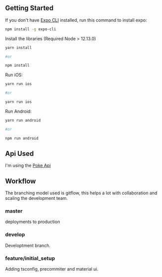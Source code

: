 ## Getting Started

If you don't have [Expo CLI](https://expo.io/) installed, run this command to install expo:

```bash
npm install -g expo-cli
```

Install the libraries (Required Node > 12.13.0) 

```bash
yarn install

#or

npm install
```

Run iOS:

```bash
yarn run ios

#or

yarn run ios
```

Run Android:

```bash
yarn run android

#or

npm run android
```

## Api Used

I'm using the [Poke Api](https://pokeapi.co/) 

## Workflow

The branching model used is gitflow, this helps a lot with collaboration and scaling the development team.

### master

deployments to production

### develop

Developtment branch.

### feature/initial_setup

Adding tsconfig, precommiter and material ui.